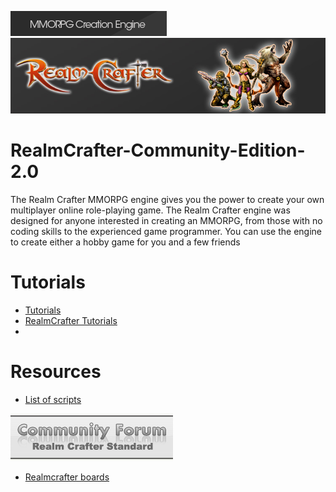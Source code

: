 ![Screenshot](header_mmorpg.gif)
![Screenshot](header_bg.jpg)


# RealmCrafter-Community-Edition-2.0
The Realm Crafter MMORPG engine gives you the power to create your own multiplayer online role-playing game. The Realm Crafter engine was designed for anyone interested in creating an MMORPG, from those with no coding skills to the experienced game programmer. You can use the engine to create either a hobby game for you and a few friends

# Tutorials

* [Tutorials](https://www.indiedb.com/engines/rcce2/tutorials)
* [RealmCrafter Tutorials](http://realmcrafter.boards.net/thread/9/list-realmcrafter-tutorials)
* 

# Resources

* [List of scripts](http://realmcrafter.boards.net/thread/22/list-scripts?page=1&scrollTo=40)



![Screenshot](logo.gif)

* [Realmcrafter boards](http://realmcrafter.boards.net/)
